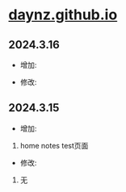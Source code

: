 # [daynz.github.io](https://daynz.github.io/)

## 2024.3.16

- 增加:

- 修改:

## 2024.3.15

- 增加:

1. home notes test页面

- 修改:

1. 无
